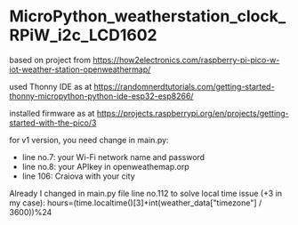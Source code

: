 # MicroPython_weatherstation_clock_RPiW_i2c_LCD1602
based on project from https://how2electronics.com/raspberry-pi-pico-w-iot-weather-station-openweathermap/

used Thonny IDE as at https://randomnerdtutorials.com/getting-started-thonny-micropython-python-ide-esp32-esp8266/

installed firmware as at https://projects.raspberrypi.org/en/projects/getting-started-with-the-pico/3

for v1 version, you need change in main.py:
- line no.7: your Wi-Fi network name and password
- line no.8: your APIkey in openweathemap.orp 
- line 106: Craiova with your city

Already I changed in main.py file line no.112 to solve local time issue (+3 in my case):  hours=(time.localtime()[3]+int(weather_data["timezone"] / 3600))%24
